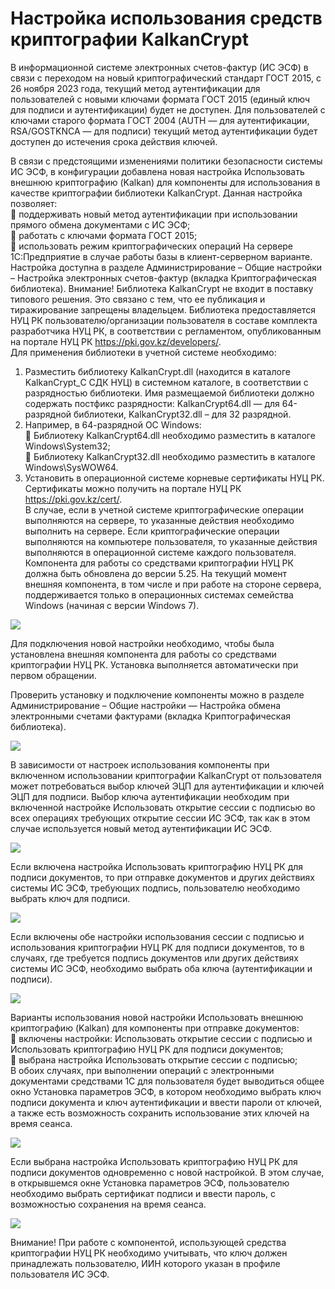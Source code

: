 # Настройка использования средств криптографии KalkanCrypt

В информационной системе электронных счетов-фактур (ИС ЭСФ) в связи с переходом на новый криптографический стандарт ГОСТ 2015, с 26 ноября 2023 года, текущий метод аутентификации для пользователей с новыми ключами формата ГОСТ 2015 (единый ключ для подписи и аутентификации) будет не доступен. Для пользователей с ключами старого формата ГОСТ 2004 (AUTH — для аутентификации, RSA/GOSTKNCA — для подписи) текущий метод аутентификации будет доступен до истечения срока действия ключей.

В связи с предстоящими изменениями политики безопасности системы ИС ЭСФ, в конфигурации добавлена новая настройка Использовать внешнюю криптографию (Kalkan) для компоненты для использования в качестве криптографии библиотеки KalkanCrypt. Данная настройка позволяет:  
 поддерживать новый метод аутентификации при использовании прямого обмена документами с ИС ЭСФ;  
 работать с ключами формата ГОСТ 2015;  
 использовать режим криптографических операций На сервере 1С:Предприятие в случае работы базы в клиент-серверном варианте.  
Настройка доступна в разделе Администрирование – Общие настройки – Настройка электронных счетов-фактур (вкладка Криптографическая библиотека). Внимание! Библиотека KalkanCrypt не входит в поставку типового решения. Это связано с тем, что ее публикация и тиражирование запрещены владельцем. Библиотека предоставляется НУЦ РК пользователю/организации пользователя в составе комплекта разработчика НУЦ РК, в соответствии с регламентом, опубликованным на портале НУЦ РК https://pki.gov.kz/developers/.  
Для применения библиотеки в учетной системе необходимо:

1. Разместить библиотеку KalkanCrypt.dll (находится в каталоге KalkanCrypt_С СДК НУЦ) в системном каталоге, в соответствии с разрядностью библиотеки. Имя размещаемой библиотеки должно содержать постфикс разрядности: KalkanCrypt64.dll — для 64-разрядной библиотеки, KalkanCrypt32.dll – для 32 разрядной.
2. Например, в 64-разрядной ОС Windows:  
     Библиотеку KalkanCrypt64.dll необходимо разместить в каталоге Windows\System32;  
     Библиотеку KalkanCrypt32.dll необходимо разместить в каталоге Windows\SysWOW64.
3. Установить в операционной системе корневые сертификаты НУЦ РК.  
    Сертификаты можно получить на портале НУЦ РК https://pki.gov.kz/cert/.  
    В случае, если в учетной системе криптографические операции выполняются на сервере, то указанные действия необходимо выполнить на сервере. Если криптографические операции выполняются на компьютере пользователя, то указанные действия выполняются в операционной системе каждого пользователя.  
    Компонента для работы со средствами криптографии НУЦ РК должна быть обновлена до версии 5.25. На текущий момент внешняя компонента, в том числе и при работе на стороне сервера, поддерживается только в операционных системах семейства Windows (начиная с версии Windows 7).

![](/Media/KalkanCrypt/image.png)

Для подключения новой настройки необходимо, чтобы была установлена внешняя компонента для работы со средствами криптографии НУЦ РК. Установка выполняется автоматически при первом обращении.

Проверить установку и подключение компоненты можно в разделе Администрирование – Общие настройки — Настройка обмена электронными счетами фактурами (вкладка Криптографическая библиотека).

![](/Media/KalkanCrypt/image-1.png)

В зависимости от настроек использования компоненты при включенном использовании криптографии KalkanCrypt от пользователя может потребоваться выбор ключей ЭЦП для аутентификации и ключей ЭЦП для подписи. Выбор ключа аутентификации необходим при включенной настройке Использовать открытие сессии с подписью во всех операциях требующих открытие сессии ИС ЭСФ, так как в этом  
случае используется новый метод аутентификации ИС ЭСФ.

![](/Media/KalkanCrypt/image-2.png)

Если включена настройка Использовать криптографию НУЦ РК для подписи документов, то при отправке документов и других действиях системы ИС ЭСФ, требующих подпись, пользователю необходимо выбрать ключ для подписи.

![](/Media/KalkanCrypt/image-3.png)

Если включены обе настройки использования сессии с подписью и использования криптографии НУЦ РК для подписи документов, то в случаях, где требуется подпись документов или других действиях системы ИС ЭСФ, необходимо выбрать оба ключа (аутентификации и подписи).

![](/Media/KalkanCrypt/image-4.png)

Варианты использования новой настройки Использовать внешнюю криптографию (Kalkan) для компоненты при отправке документов:  
 включены настройки: Использовать открытие сессии с подписью и Использовать криптографию НУЦ РК для подписи документов;  
 выбрана настройка Использовать открытие сессии с подписью;  
В обоих случаях, при выполнении операций с электронными документами средствами 1С для пользователя будет выводиться общее окно Установка параметров ЭСФ, в котором необходимо выбрать ключ подписи документа и ключ аутентификации и ввести пароли от ключей, а также есть возможность сохранить использование этих ключей на время сеанса.

![](/Media/KalkanCrypt/image-5.png)

Если выбрана настройка Использовать криптографию НУЦ РК для подписи документов одновременно с новой настройкой. В этом случае, в открывшемся окне Установка параметров ЭСФ, пользователю необходимо выбрать сертификат подписи и ввести пароль, с возможностью сохранения на время сеанса.

![](/Media/KalkanCrypt/image-6.png)

Внимание! При работе с компонентой, использующей средства криптографии НУЦ РК необходимо учитывать, что ключ должен принадлежать пользователю, ИИН которого указан в профиле пользователя ИС ЭСФ.